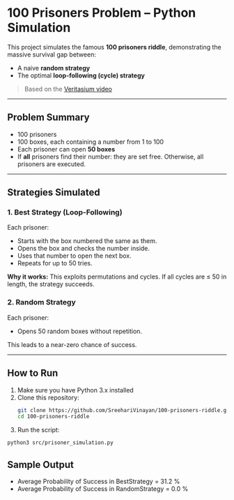 # 100 Prisoners Problem – Python Simulation

This project simulates the famous **100 prisoners riddle**, demonstrating the massive survival gap between:
- A naive **random strategy**
- The optimal **loop-following (cycle) strategy**

> Based on the [Veritasium video](https://www.youtube.com/watch?v=iSNsgj1OCLA)

---

## Problem Summary

- 100 prisoners  
- 100 boxes, each containing a number from 1 to 100  
- Each prisoner can open **50 boxes**  
- If **all** prisoners find their number: they are set free. Otherwise, all prisoners are executed.

---

## Strategies Simulated

### 1. **Best Strategy (Loop-Following)**

Each prisoner:
- Starts with the box numbered the same as them.
- Opens the box and checks the number inside.
- Uses that number to open the next box.
- Repeats for up to 50 tries.

**Why it works:** This exploits permutations and cycles. If all cycles are ≤ 50 in length, the strategy succeeds.

### 2. **Random Strategy**

Each prisoner:
- Opens 50 random boxes without repetition.

This leads to a near-zero chance of success.

---

## How to Run

1. Make sure you have Python 3.x installed  
2. Clone this repository:
   ```bash
   git clone https://github.com/SreehariVinayan/100-prisoners-riddle.git
   cd 100-prisoners-riddle
   ```
3. Run the script:
  ```bash
  python3 src/prisoner_simulation.py
  ```

## Sample Output
  - Average Probability of Success in BestStrategy = 31.2 %
  - Average Probability of Success in RandomStrategy = 0.0 %


